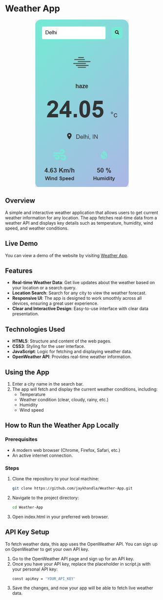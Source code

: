 # Weather App

<div align="center">
  <img alt="Demo" src="/public/sample.png" />
</div>

## Overview
A simple and interactive weather application that allows users to get current weather information for any location. The app fetches real-time data from a weather API and displays key details such as temperature, humidity, wind speed, and weather conditions.


## Live Demo

You can view a demo of the website by visiting [Weather App](https://jay-weather-app.vercel.app/).

## Features

- **Real-time Weather Data**: Get live updates about the weather based on your location or a search query.
- **Location Search**: Search for any city to view the weather forecast.
- **Responsive UI**: The app is designed to work smoothly across all devices, ensuring a great user experience.
- **Clear and Interactive Design**: Easy-to-use interface with clear data presentation.

## Technologies Used

- **HTML5**: Structure and content of the web pages.
- **CSS3**: Styling for the user interface.
- **JavaScript**: Logic for fetching and displaying weather data.
- **OpenWeather API**: Provides real-time weather information.

## Using the App
1. Enter a city name in the search bar.
2. The app will fetch and display the current weather conditions, including:
    - Temperature
    - Weather condition (clear, cloudy, rainy, etc.)
    - Humidity
    - Wind speed

## How to Run the Weather App Locally

### Prerequisites

- A modern web browser (Chrome, Firefox, Safari, etc.)
- An active internet connection.

### Steps

1. Clone the repository to your local machine:
   ```bash
   git clone https://github.com/jaykhandla/Weather-App.git
2. Navigate to the project directory:
   ```bash
   cd Weather-App
3. Open index.html in your preferred web browser.

## API Key Setup

To fetch weather data, this app uses the OpenWeather API. You can sign up on OpenWeather to get your own API key.
1. Go to the OpenWeather API page and sign up for an API key.
2. Once you have your API key, replace the placeholder in script.js with your personal API key:
   ```bash
   const apiKey = 'YOUR_API_KEY'
3. Save the changes, and now your app will be able to fetch live weather data.